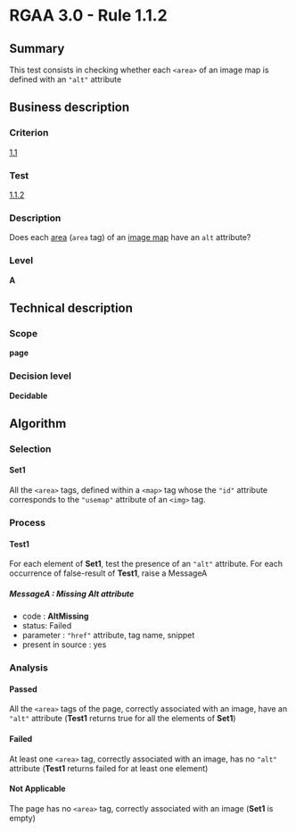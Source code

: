 # RGAA 3.0 -  Rule 1.1.2

## Summary

This test consists in checking whether each `<area>` of an image map is defined with an `"alt"` attribute

## Business description

### Criterion

[1.1](http://disic.github.io/rgaa_referentiel_en/RGAA3.0_Criteria_English_version_v1.html#crit-1-1)

### Test

[1.1.2](http://disic.github.io/rgaa_referentiel_en/RGAA3.0_Criteria_English_version_v1.html#test-1-1-2)

### Description

Does each <a href="http://disic.github.io/rgaa_referentiel_en/RGAA3.0_Glossary_English_version_v1.html#mZone">area</a> (<code>area</code> tag) of an <a href="http://disic.github.io/rgaa_referentiel_en/RGAA3.0_Glossary_English_version_v1.html#mImgReactive">image map</a> have an <code>alt</code> attribute?

### Level

**A**

## Technical description

### Scope

**page**

### Decision level

**Decidable**

## Algorithm

### Selection

#### Set1

All the `<area>` tags, defined within a `<map>` tag whose the `"id"` attribute corresponds to the `"usemap"` attribute of an `<img>` tag.

### Process

#### Test1

For each element of **Set1**, test the presence of an `"alt"` attribute. For each occurrence of false-result of **Test1**, raise a MessageA

##### MessageA : Missing Alt attribute

-    code : **AltMissing** 
-    status: Failed
-    parameter : `"href"` attribute, tag name, snippet
-    present in source : yes

### Analysis

#### Passed

All the `<area>` tags of the page, correctly associated with an image, have an `"alt"` attribute (**Test1** returns true for all the elements of **Set1**)

#### Failed

At least one `<area>` tag, correctly associated with an image, has no `"alt"` attribute (**Test1** returns failed for at least one element)

#### Not Applicable

The page has no `<area>` tag, correctly associated with an image (**Set1** is empty)
